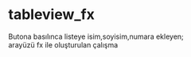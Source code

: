 tableview_fx
============
Butona basılınca listeye isim,soyisim,numara ekleyen;  
arayüzü fx ile oluşturulan çalışma
